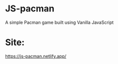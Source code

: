# JS-pacman
A simple Pacman game built using Vanilla JavaScript

# Site:
https://js-pacman.netlify.app/